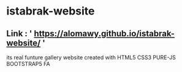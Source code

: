 # istabrak-website
## Link : ' https://alomawy.github.io/istabrak-website/ '
its real funture gallery website created with HTML5 CSS3 PURE-JS BOOTSTRAP5 FA
